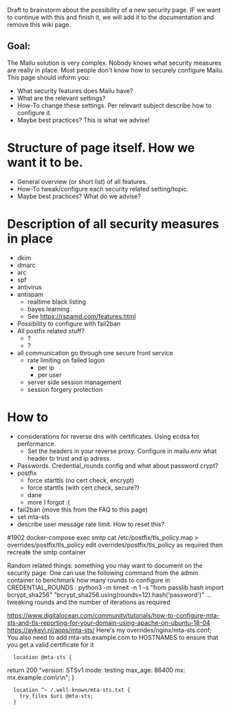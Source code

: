 Draft to brainstorm about the possibility of a new security page. IF we want to continue with this and finish it, we will add it to the documentation and remove this wiki page.

## Goal: 
The Mailu solution is very complex. Nobody knows what security measures are really in place. Most people don't know how to securely configure Mailu. This page should inform you:
- What security features does Mailu have?
- What are the relevant settings?
- How-To change these settings. Per relevant subject describe how to configure it.
- Maybe best practices? This is what we advise! 

# Structure of page itself. How we want it to be.
- General overview (or short list) of all features.
- How-To tweak/configure each security related setting/topic.
- Maybe best practices? What do we advise?

# Description of all  security measures in place
- dkim
- dmarc
- arc
- spf
- antivirus
- antispam
  - realtime black listing
  - bayes learning 
  - See https://rspamd.com/features.html
- Possibility to configure with fail2ban
- All postfix related stuff?
  - ?
  - ?
- all communication go through one secure front service
	- rate limiting on failed logon 
		- per ip
		- per user
	- server side session management 
	- session forgery protection
	
# How to	
- considerations for reverse dns with certificates. Using ecdsa for performance.
	- Set the headers in your reverse proxy. Configure in mailu.env what header to trust and ip adress.
- Passwords. Credential_rounds config and what about password crypt?
- postfix
	- force starttls (no cert check, encrypt)
	- force starttls (with cert check, secure?)
	- dane
	- more I forgot :(
- fail2ban (move this from the FAQ to this page)
- set mta-sts
- describe user message rate limit. How to reset this?

#1902
docker-compose exec smtp cat /etc/postfix/tls_policy.map > overrides/postfix/tls_policy
edit overrides/postfix/tls_policy as required
then recreate the smtp container

Random related things:
something you may want to document on the security page: One can use the following command from the admin container to benchmark how many rounds to configure in CREDENTIAL_ROUNDS : python3 -m timeit -n 1 -s "from passlib.hash import bcrypt_sha256" "bcrypt_sha256.using(rounds=12).hash('password')" ... tweaking rounds and the number of iterations as required

https://www.digitalocean.com/community/tutorials/how-to-configure-mta-sts-and-tls-reporting-for-your-domain-using-apache-on-ubuntu-18-04
https://aykevl.nl/apps/mta-sts/
Here's my overrides/nginx/mta-sts.conf; You also need to add mta-sts.example.com to HOSTNAMES to ensure that you get a valid certificate for it

      location @mta-sts {
return 200 "version: STSv1
mode: testing
max_age: 86400
mx: mx.example.com\r\n";
      }

      location ^~ /.well-known/mta-sts.txt {
        try_files $uri @mta-sts;
      }
	